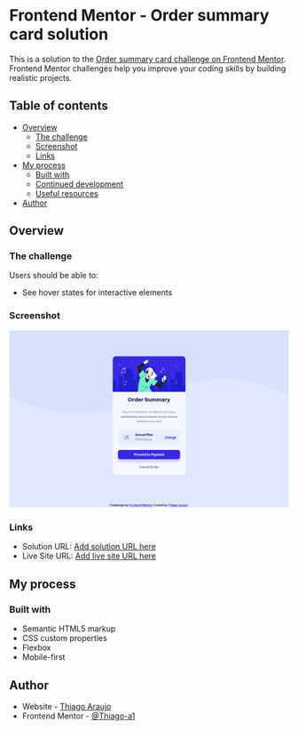 # Frontend Mentor - Order summary card solution

This is a solution to the [Order summary card challenge on Frontend Mentor](https://www.frontendmentor.io/challenges/order-summary-component-QlPmajDUj). Frontend Mentor challenges help you improve your coding skills by building realistic projects. 

## Table of contents

- [Overview](#overview)
  - [The challenge](#the-challenge)
  - [Screenshot](#screenshot)
  - [Links](#links)
- [My process](#my-process)
  - [Built with](#built-with)
  - [Continued development](#continued-development)
  - [Useful resources](#useful-resources)
- [Author](#author)

## Overview

### The challenge

Users should be able to:

- See hover states for interactive elements

### Screenshot

![](./Screenshot.png)

### Links

- Solution URL: [Add solution URL here](https://github.com/Thiago-a1/Order-summary)
- Live Site URL: [Add live site URL here](https://thiago-a1.github.io/Order-summary/)

## My process

### Built with

- Semantic HTML5 markup
- CSS custom properties
- Flexbox
- Mobile-first

## Author

- Website - [Thiago Araujo](https://www.your-site.com)
- Frontend Mentor - [@Thiago-a1](https://www.frontendmentor.io/profile/Thiago-a1)
